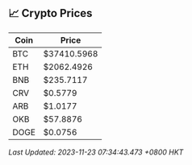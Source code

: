 ## 📈 Crypto Prices

| Coin | Price |
| ---- | ----- |
| BTC | $37410.5968 |
| ETH | $2062.4926 |
| BNB | $235.7117 |
| CRV | $0.5779 |
| ARB | $1.0177 |
| OKB | $57.8876 |
| DOGE | $0.0756 |

_Last Updated: 2023-11-23 07:34:43.473 +0800 HKT_